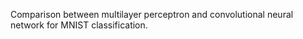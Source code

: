 Comparison between multilayer perceptron and convolutional neural network for MNIST classification.  